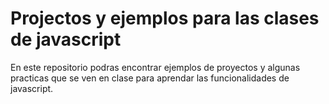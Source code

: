 Projectos y ejemplos para las clases de javascript
===

En este repositorio podras encontrar ejemplos de proyectos y algunas practicas que se ven en clase para aprendar las funcionalidades de javascript.


